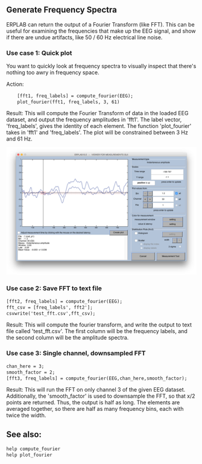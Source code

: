 ## Generate Frequency Spectra

ERPLAB can return the output of a Fourier Transform (like FFT). This can be useful for examining the frequencies that make up the EEG signal, and show if there are undue artifacts, like 50 / 60 Hz electrical line noise.

### Use case 1: Quick plot
You want to quickly look at frequency spectra to visually inspect that there's nothing too awry in frequency space.

Action:
```
    [fft1, freq_labels] = compute_fourier(EEG);
    plot_fourier(fft1, freq_labels, 3, 61)
```

Result:
This will compute the Fourier Transform of data in the loaded EEG dataset, and output the frequency amplitudes in 'fft1'. The label vector, 'freq_labels', gives the identity of each element. The function 'plot_fourier' takes in 'fft1' and 'freq_labels'. The plot will be constrained between 3 Hz and 61 Hz.

![FFT](./images/Manual/Manual_CSD_measure.png)


### Use case 2: Save FFT to text file

```
[fft2, freq_labels] = compute_fourier(EEG);
fft_csv = [freq_labels', fft2'];
csvwrite('test_fft.csv',fft_csv);
```

Result:
This will compute the fourier transform, and write the output to text file called 'test_fft.csv'. The first column will be the frequency labels, and the second column will be the amplitude spectra.

### Use case 3: Single channel, downsampled FFT

```
chan_here = 3;
smooth_factor = 2;
[fft3, freq_labels] = compute_fourier(EEG,chan_here,smooth_factor);
```

Result:
This will run the FFT on only channel 3 of the given EEG dataset. Additionally, the 'smooth_factor' is used to downsample the FFT, so that x/2 points are returned. Thus, the output is half as long. The elements are averaged together, so there are half as many frequency bins, each with twice the width.

## See also:
```
help compute_fourier
help plot_fourier
